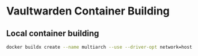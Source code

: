 # Vaultwarden Container Building

## Local container building

```bash
docker buildx create --name multiarch --use --driver-opt network=host
```
